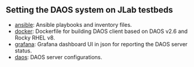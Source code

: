 ## Setting the DAOS system on JLab testbeds

- [ansible](./ansible/): Ansible playbooks and inventory files.
- [docker](./docker): Dockerfile for building DAOS client based on DAOS v2.6 and Rocky RHEL v8.
- [grafana](./grafana): Grafana dashboard UI in json for reporting the DAOS server status.
- [daos](./daos): DAOS server configurations.
